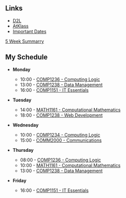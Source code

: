 ## Links
- [D2L](https://learn.georgebrown.ca)
- [AtKlass](https://app.atklass.com)
- [Important Dates](https://www.georgebrown.ca/current-students/important-dates?term=27246&category=131)

[5 Week Summarry](comp1238.md)

## My Schedule

- **Monday**
  - 10:00 - [COMP1236 - Computing Logic](https://learn.georgebrown.ca/d2l/home/337951)
  - 13:00 - [COMP1238 - Data Management](https://d2l.example.com/COMP1238)
  - 16:00 - [COMP1151 - IT Essentials](https://learn.georgebrown.ca/d2l/home/335096)

- **Tuesday**
  - 14:00 - [MATH1161 - Computational Mathematics](https://learn.georgebrown.ca/d2l/home/319780)
  - 18:00 - [COMP1238 - Web Development](https://learn.georgebrown.ca/d2l/home/342908)

- **Wednesday**
  - 10:00 - [COMP1234 - Computing Logic](https://learn.georgebrown.ca/d2l/home/337951)
  - 15:00 - [COMM2000 - Communications](https://learn.georgebrown.ca/d2l/home/325217)

- **Thursday**
  - 08:00 - [COMP1236 - Computing Logic](https://learn.georgebrown.ca/d2l/home/337951)
  - 10:00 - [MATH1161 - Computational Mathematics](https://learn.georgebrown.ca/d2l/home/319780)
  - 13:00 - [COMP1238 - Data Management](https://d2l.example.com/COMP1238)

- **Friday**
  - 16:00 - [COMP1151 - IT Essentials](https://learn.georgebrown.ca/d2l/home/335096)
